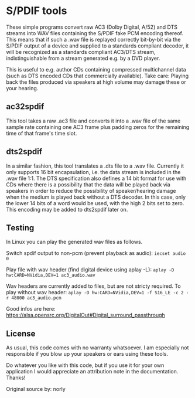 S/PDIF tools
===========

These simple programs convert raw AC3 (Dolby Digital, A/52) and DTS streams
into WAV files containing the S/PDIF fake PCM encoding thereof. This means
that if such a .wav file is replayed correctly bit-by-bit via the S/PDIF
output of a device and supplied to a standards compliant decoder, it
will be recognized as a standards compliant AC3/DTS stream,
indistinguishable from a stream generated e.g. by a DVD player.

This is useful to e.g. author CDs containing compressed multichannel
data (such as DTS encoded CDs that commercially available).
Take care: Playing back the files produced via speakers at high volume
may damage these or your hearing.


ac32spdif
---------

This tool takes a raw .ac3 file and converts it into a .wav file of the
same sample rate containing one AC3 frame plus padding zeros for the
remaining time of that frame's time slot.


dts2spdif
---------

In a similar fashion, this tool translates a .dts file to a .wav file.
Currently it only supports 16 bit encapsulation, i.e. the data stream
is included in the .wav file 1:1.
The DTS specification also defines a 14 bit format for use with CDs
where there is a possibility that the data will be played back via
speakers in order to reduce the possibility of speaker/hearing damage
when the medium is played back without a DTS decoder. In this case,
only the lower 14 bits of a word would be used, with the high 2 bits
set to zero. This encoding may be added to dts2spdif later on.

Testing
-------

In Linux you can play the generated wav files as follows.

Switch spdif output to non-pcm (prevent playback as audio):
`iecset audio 0`

Play file with wav header (find digital device using aplay -L):
`aplay -D hw:CARD=NVidia,DEV=1 ac3_audio.wav`

Wav headers are currently added to files, but are not stricty required. To play without wav header:
`aplay -D hw:CARD=NVidia,DEV=1 -f S16_LE -c 2 -r 48000 ac3_audio.pcm`

Good infos are here:
https://alsa.opensrc.org/DigitalOut#Digital_surround_passthrough

License
-------

As usual, this code comes with no warranty whatsoever. I am especially
not responsible if you blow up your speakers or ears using these tools.

Do whatever you like with this code, but if you use it for your own
application I would appreciate an attribution note in the documentation.
Thanks!

Original source by: norly
